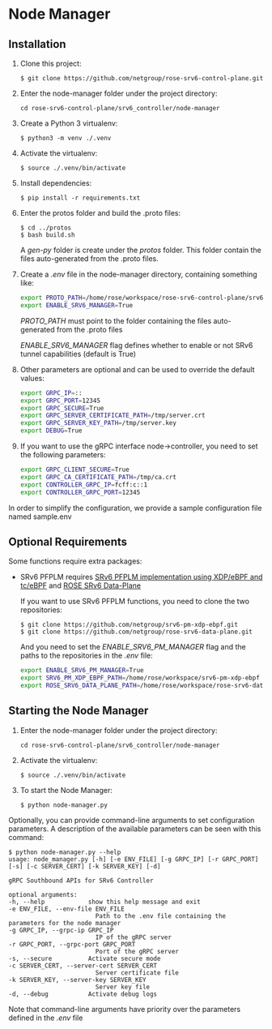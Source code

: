 # Node Manager

## Installation

1. Clone this project:
    ```console
    $ git clone https://github.com/netgroup/rose-srv6-control-plane.git
    ```
1. Enter the node-manager folder under the project directory:
    ```console
    cd rose-srv6-control-plane/srv6_controller/node-manager
    ```
1. Create a Python 3 virtualenv:
    ```console
    $ python3 -m venv ./.venv
    ```
1. Activate the virtualenv:
    ```console
    $ source ./.venv/bin/activate
    ```
1. Install dependencies:
    ```console
    $ pip install -r requirements.txt
    ```
1. Enter the protos folder and build the .proto files:
    ```console
    $ cd ../protos
    $ bash build.sh
    ```
    A *gen-py* folder is create under the *protos* folder. This folder contain the files auto-generated from the .proto files.
1. Create a *.env* file in the node-manager directory, containing something like:
    ```sh
    export PROTO_PATH=/home/rose/workspace/rose-srv6-control-plane/srv6_controller/protos/gen-py
    export ENABLE_SRV6_MANAGER=True
    ```
    *PROTO_PATH* must point to the folder containing the files auto-generated from the .proto files

    *ENABLE_SRV6_MANAGER* flag defines whether to enable or not SRv6 tunnel capabilities (default is True)
1. Other parameters are optional and can be used to override the default values:
    ```sh
    export GRPC_IP=::
    export GRPC_PORT=12345
    export GRPC_SECURE=True
    export GRPC_SERVER_CERTIFICATE_PATH=/tmp/server.crt
    export GRPC_SERVER_KEY_PATH=/tmp/server.key
    export DEBUG=True
    ```
1. If you want to use the gRPC interface node->controller, you need to set the following parameters:
    ```sh
    export GRPC_CLIENT_SECURE=True
    export GRPC_CA_CERTIFICATE_PATH=/tmp/ca.crt
    export CONTROLLER_GRPC_IP=fcff:c::1
    export CONTROLLER_GRPC_PORT=12345
    ```

In order to simplify the configuration, we provide a sample configuration file named sample.env

## Optional Requirements

Some functions require extra packages:
* SRv6 PFPLM requires [SRv6 PFPLM implementation using XDP/eBPF and tc/eBPF](https://github.com/netgroup/srv6-pm-xdp-ebpf) and [ROSE SRv6 Data-Plane](https://github.com/netgroup/rose-srv6-data-plane)
    
    If you want to use SRv6 PFPLM functions, you need to clone the two repositories:
    ```console
    $ git clone https://github.com/netgroup/srv6-pm-xdp-ebpf.git
    $ git clone https://github.com/netgroup/rose-srv6-data-plane.git
    ```
    And you need to set the *ENABLE_SRV6_PM_MANAGER* flag and the paths to the repositories in the *.env* file:

    ```sh
    export ENABLE_SRV6_PM_MANAGER=True
    export SRV6_PM_XDP_EBPF_PATH=/home/rose/workspace/srv6-pm-xdp-ebpf
    export ROSE_SRV6_DATA_PLANE_PATH=/home/rose/workspace/rose-srv6-data-plane
    ```

## Starting the Node Manager

1. Enter the node-manager folder under the project directory:
    ```console
    cd rose-srv6-control-plane/srv6_controller/node-manager
    ```
1. Activate the virtualenv:
    ```console
    $ source ./.venv/bin/activate
    ```
1. To start the Node Manager:
    ```console
    $ python node-manager.py
    ```
Optionally, you can provide command-line arguments to set configuration parameters. A description of the available parameters can be seen with this command:
```console
$ python node-manager.py --help
usage: node_manager.py [-h] [-e ENV_FILE] [-g GRPC_IP] [-r GRPC_PORT] [-s] [-c SERVER_CERT] [-k SERVER_KEY] [-d]

gRPC Southbound APIs for SRv6 Controller

optional arguments:
-h, --help            show this help message and exit
-e ENV_FILE, --env-file ENV_FILE
                        Path to the .env file containing the parameters for the node manager
-g GRPC_IP, --grpc-ip GRPC_IP
                        IP of the gRPC server
-r GRPC_PORT, --grpc-port GRPC_PORT
                        Port of the gRPC server
-s, --secure          Activate secure mode
-c SERVER_CERT, --server-cert SERVER_CERT
                        Server certificate file
-k SERVER_KEY, --server-key SERVER_KEY
                        Server key file
-d, --debug           Activate debug logs

```

Note that command-line arguments have priority over the parameters defined in the *.env* file